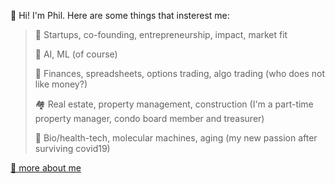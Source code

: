 👋 Hi! I'm Phil. Here are some things that insterest me:

> 🚀 Startups, co-founding, entrepreneurship, impact, market fit
> 
> 🤖 AI, ML (of course)
> 
> 💸 Finances, spreadsheets, options trading, algo trading (who does not like money?)
> 
> 🏘️ Real estate, property management, construction (I'm a part-time property manager, condo board member and treasurer)
> 
> 🔬 Bio/health-tech, molecular machines, aging (my new passion after surviving covid19)

[🔗 more about me](https://www.pmunin.com/p/about.html)
